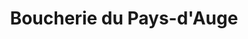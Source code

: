 ---
title: "Boucherie du Pays-d'Auge"
url: /pont-leveque/boucherie-du-pays-dauge/
shop: Metzgerei
---